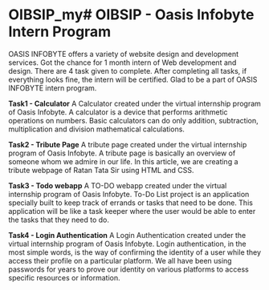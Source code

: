 # OIBSIP_my# OIBSIP - Oasis Infobyte Intern Program
OASIS INFOBYTE offers a variety of website design and development services. Got the chance for 1 month intern of Web development and design. There are 4 task given to complete. After completing all tasks, if everything looks fine, the intern will be certified. Glad to be a part of OASIS INFOBYTE intern program.

**Task1 - Calculator**
A Calculator created under the virtual internship program of Oasis Infobyte.
A calculator is a device that performs arithmetic operations on numbers. Basic calculators can do only addition, subtraction, multiplication and division mathematical calculations.

**Task2 - Tribute Page**
A tribute page created under the virtual internship program of Oasis Infobyte.
A tribute page is basically an overview of someone whom we admire in our life. In this article, we are creating a tribute webpage of Ratan Tata Sir using HTML and CSS.

**Task3 - Todo webapp**
A TO-DO webapp created under the virtual internship program of Oasis Infobyte.
To-Do List project is an application specially built to keep track of errands or tasks that need to be done. This application will be like a task keeper where the user would be able to enter the tasks that they need to do.

**Task4 - Login Authentication**
A Login Authentication created under the virtual internship program of Oasis Infobyte.
Login authentication, in the most simple words, is the way of confirming the identity of a user while they access their profile on a particular platform. We all have been using passwords for years to prove our identity on various platforms to access specific resources or information.

